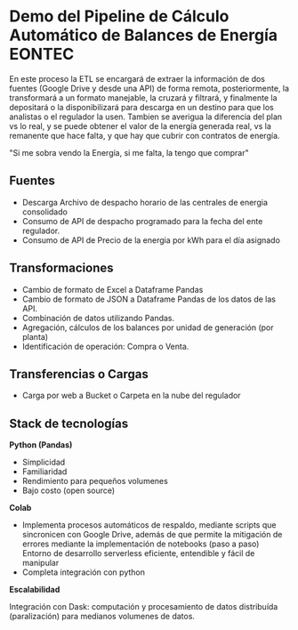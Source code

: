 # Demo del Pipeline de Cálculo Automático de Balances de Energía EONTEC

En este proceso la ETL se encargará de extraer la información de dos fuentes (Google Drive y desde una API) de forma remota, posteriormente, la transformará a un formato manejable, la cruzará y filtrará, y finalmente la depositará o la disponibilizará para descarga en un destino para que los analistas o el regulador la usen.
Tambien se averigua la diferencia del plan vs lo real, y se puede obtener el valor de la energía generada real, vs la remanente que hace falta, y que hay que cubrir con contratos de energía.

"Si me sobra vendo la Energía, si me falta, la tengo que comprar"

## Fuentes
- Descarga Archivo de despacho horario de las centrales de energia consolidado
- Consumo de API de despacho programado para la fecha del ente regulador.
- Consumo de API de Precio de la energia por kWh para el día asignado
## Transformaciones
- Cambio de formato de Excel a Dataframe Pandas
- Cambio de formato de JSON a Dataframe Pandas de los datos de las API.
- Combinación de datos utilizando Pandas.
- Agregación, cálculos de los balances por unidad de generación (por planta)
- Identificación de operación: Compra o Venta.
## Transferencias o Cargas
- Carga por web a Bucket o Carpeta en la nube del regulador

## Stack de tecnologías

**Python (Pandas)**
- Simplicidad
- Familiaridad
- Rendimiento para pequeños volumenes
- Bajo costo (open source)

**Colab**

- Implementa procesos automáticos de respaldo, mediante scripts que sincronicen con Google Drive, además de que permite la mitigación de errores mediante la implementación de notebooks (paso a paso)
Entorno de desarrollo serverless eficiente, entendible y fácil de manipular
- Completa integración con python

**Escalabilidad**

Integración con Dask: computación y procesamiento de datos distribuída (paralización) para medianos volumenes de datos.
